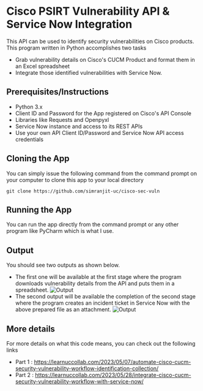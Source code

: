 # Cisco PSIRT Vulnerability API & Service Now Integration
This API can be used to identify security vulnerabilities on Cisco products. This program written in Python accomplishes two tasks
- Grab vulnerability details on Cisco's CUCM Product and format them in an Excel spreadsheet
- Integrate those identified vulnerabilities with Service Now.

## Prerequisites/Instructions
- Python 3.x
- Client ID and Password for the App registered on Cisco's API Console
- Libraries like Requests and Openpyxl
- Service Now instance and access to its REST APIs
- Use your own API Client ID/Password and Service Now API access credentials

## Cloning the App
You can simply issue the following command from the command prompt on your computer to clone this app to your local directory
```
git clone https://github.com/simranjit-uc/cisco-sec-vuln
```

## Running the App
You can run the app directly from the command prompt or any other program like PyCharm which is what I use.

## Output
You should see two outputs as shown below. 
- The first one will be available at the first stage where the program downloads vulnerability details from the API and puts them in a spreadsheet.
![Output](https://i0.wp.com/learnuccollab.com/wp-content/uploads/2023/05/image-5.png)
- The second output will be available the completion of the second stage where the program creates an incident ticket in Service Now with the above prepared file as an attachment.
![Output](https://i0.wp.com/learnuccollab.com/wp-content/uploads/2023/05/image-15.png)

## More details
For more details on what this code means, you can check out the following links
- Part 1 : https://learnuccollab.com/2023/05/07/automate-cisco-cucm-security-vulnerability-workflow-identification-collection/
- Part 2 : https://learnuccollab.com/2023/05/28/integrate-cisco-cucm-security-vulnerability-workflow-with-service-now/
